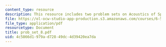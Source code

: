 ```yaml
---
content_type: resource
description: This resource includes two problem sets on Acoustics of Speech and Hearing.
file: https://ol-ocw-studio-app-production.s3.amazonaws.com/courses/6-551j-acoustics-of-speech-and-hearing-fall-2004/4c5866d1979ad72849dc4d39420ea7da_prob_set_8.pdf
file_type: application/pdf
resourcetype: Document
title: prob_set_8.pdf
uid: 4c5866d1-979a-d728-49dc-4d39420ea7da
---
```

